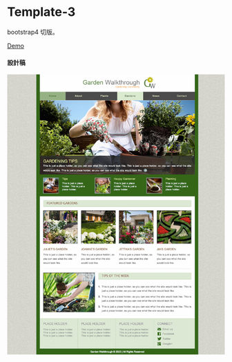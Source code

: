 # Template-3
bootstrap4 切版。

[Demo](https://yachen168.github.io/Template-3/)

#### 設計稿
![image](./Template_3.png)
